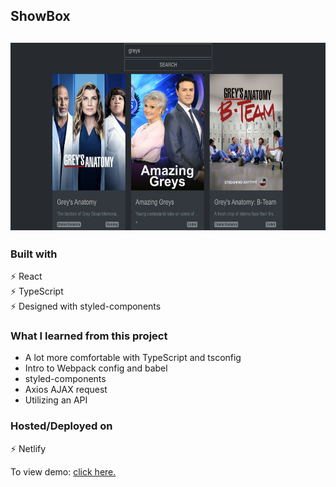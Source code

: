 ## ShowBox

<h2 align="center">
  <img src="assets\preview.png" alt="" width="600px" height="300px" />
  <br>
</h2>

### Built with

⚡️ React\
⚡️ TypeScript\
⚡️ Designed with styled-components

### What I learned from this project

- A lot more comfortable with TypeScript and tsconfig 
- Intro to Webpack config and babel
- styled-components
- Axios AJAX request
- Utilizing an API

### Hosted/Deployed on

⚡️ Netlify

To view demo: [click here.](https://showbox-app.netlify.app/)
